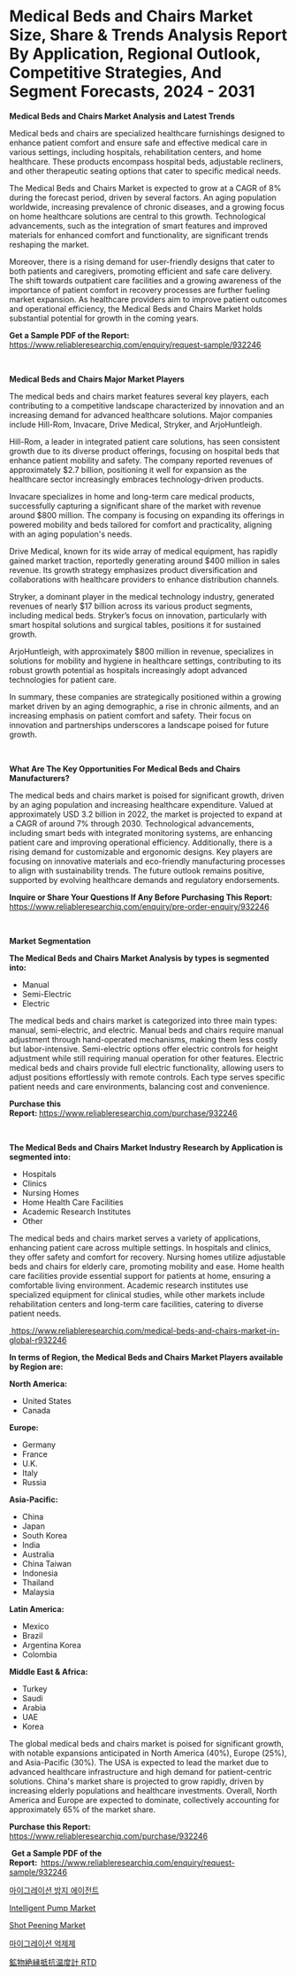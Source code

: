 <p><h1>Medical Beds and Chairs Market Size, Share & Trends Analysis Report By Application, Regional Outlook, Competitive Strategies, And Segment Forecasts, 2024 - 2031</h1></p><p><strong>Medical Beds and Chairs Market Analysis and Latest Trends</strong></p>
<p><p>Medical beds and chairs are specialized healthcare furnishings designed to enhance patient comfort and ensure safe and effective medical care in various settings, including hospitals, rehabilitation centers, and home healthcare. These products encompass hospital beds, adjustable recliners, and other therapeutic seating options that cater to specific medical needs.</p><p>The Medical Beds and Chairs Market is expected to grow at a CAGR of 8% during the forecast period, driven by several factors. An aging population worldwide, increasing prevalence of chronic diseases, and a growing focus on home healthcare solutions are central to this growth. Technological advancements, such as the integration of smart features and improved materials for enhanced comfort and functionality, are significant trends reshaping the market. </p><p>Moreover, there is a rising demand for user-friendly designs that cater to both patients and caregivers, promoting efficient and safe care delivery. The shift towards outpatient care facilities and a growing awareness of the importance of patient comfort in recovery processes are further fueling market expansion. As healthcare providers aim to improve patient outcomes and operational efficiency, the Medical Beds and Chairs Market holds substantial potential for growth in the coming years.</p></p>
<p><strong>Get a Sample PDF of the Report:&nbsp;</strong> <a href="https://www.reliableresearchiq.com/enquiry/request-sample/932246">https://www.reliableresearchiq.com/enquiry/request-sample/932246</a></p>
<p>&nbsp;</p>
<p><strong>Medical Beds and Chairs Major Market Players</strong></p>
<p><p>The medical beds and chairs market features several key players, each contributing to a competitive landscape characterized by innovation and an increasing demand for advanced healthcare solutions. Major companies include Hill-Rom, Invacare, Drive Medical, Stryker, and ArjoHuntleigh.</p><p>Hill-Rom, a leader in integrated patient care solutions, has seen consistent growth due to its diverse product offerings, focusing on hospital beds that enhance patient mobility and safety. The company reported revenues of approximately $2.7 billion, positioning it well for expansion as the healthcare sector increasingly embraces technology-driven products.</p><p>Invacare specializes in home and long-term care medical products, successfully capturing a significant share of the market with revenue around $800 million. The company is focusing on expanding its offerings in powered mobility and beds tailored for comfort and practicality, aligning with an aging population's needs.</p><p>Drive Medical, known for its wide array of medical equipment, has rapidly gained market traction, reportedly generating around $400 million in sales revenue. Its growth strategy emphasizes product diversification and collaborations with healthcare providers to enhance distribution channels.</p><p>Stryker, a dominant player in the medical technology industry, generated revenues of nearly $17 billion across its various product segments, including medical beds. Stryker’s focus on innovation, particularly with smart hospital solutions and surgical tables, positions it for sustained growth.</p><p>ArjoHuntleigh, with approximately $800 million in revenue, specializes in solutions for mobility and hygiene in healthcare settings, contributing to its robust growth potential as hospitals increasingly adopt advanced technologies for patient care.</p><p>In summary, these companies are strategically positioned within a growing market driven by an aging demographic, a rise in chronic ailments, and an increasing emphasis on patient comfort and safety. Their focus on innovation and partnerships underscores a landscape poised for future growth.</p></p>
<p>&nbsp;</p>
<p><strong>What Are The Key Opportunities For Medical Beds and Chairs Manufacturers?</strong></p>
<p><p>The medical beds and chairs market is poised for significant growth, driven by an aging population and increasing healthcare expenditure. Valued at approximately USD 3.2 billion in 2022, the market is projected to expand at a CAGR of around 7% through 2030. Technological advancements, including smart beds with integrated monitoring systems, are enhancing patient care and improving operational efficiency. Additionally, there is a rising demand for customizable and ergonomic designs. Key players are focusing on innovative materials and eco-friendly manufacturing processes to align with sustainability trends. The future outlook remains positive, supported by evolving healthcare demands and regulatory endorsements.</p></p>
<p><strong>Inquire or Share Your Questions If Any Before Purchasing This Report:</strong> <a href="https://www.reliableresearchiq.com/enquiry/pre-order-enquiry/932246">https://www.reliableresearchiq.com/enquiry/pre-order-enquiry/932246</a></p>
<p>&nbsp;</p>
<p><strong>Market Segmentation</strong></p>
<p><strong>The Medical Beds and Chairs Market Analysis by types is segmented into:</strong></p>
<p><ul><li>Manual</li><li>Semi-Electric</li><li>Electric</li></ul></p>
<p><p>The medical beds and chairs market is categorized into three main types: manual, semi-electric, and electric. Manual beds and chairs require manual adjustment through hand-operated mechanisms, making them less costly but labor-intensive. Semi-electric options offer electric controls for height adjustment while still requiring manual operation for other features. Electric medical beds and chairs provide full electric functionality, allowing users to adjust positions effortlessly with remote controls. Each type serves specific patient needs and care environments, balancing cost and convenience.</p></p>
<p><strong>Purchase this Report:&nbsp;</strong><a href="https://www.reliableresearchiq.com/purchase/932246">https://www.reliableresearchiq.com/purchase/932246</a></p>
<p>&nbsp;</p>
<p><strong>The Medical Beds and Chairs Market Industry Research by Application is segmented into:</strong></p>
<p><ul><li>Hospitals</li><li>Clinics</li><li>Nursing Homes</li><li>Home Health Care Facilities</li><li>Academic Research Institutes</li><li>Other</li></ul></p>
<p><p>The medical beds and chairs market serves a variety of applications, enhancing patient care across multiple settings. In hospitals and clinics, they offer safety and comfort for recovery. Nursing homes utilize adjustable beds and chairs for elderly care, promoting mobility and ease. Home health care facilities provide essential support for patients at home, ensuring a comfortable living environment. Academic research institutes use specialized equipment for clinical studies, while other markets include rehabilitation centers and long-term care facilities, catering to diverse patient needs.</p></p>
<p><a href="https://www.reliableresearchiq.com/medical-beds-and-chairs-market-in-global-r932246">&nbsp;https://www.reliableresearchiq.com/medical-beds-and-chairs-market-in-global-r932246</a></p>
<p><strong>In terms of Region, the Medical Beds and Chairs Market Players available by Region are:</strong></p>
<p>
    <p> <strong> North America: </strong>
        <ul>
            <li>United States</li>
            <li>Canada</li>
        </ul>
        </p> 
    <p> <strong> Europe: </strong>
        <ul>
            <li>Germany</li>
            <li>France</li>
            <li>U.K.</li>
            <li>Italy</li>
            <li>Russia</li>
        </ul>
        </p> 
    <p> <strong> Asia-Pacific: </strong>
        <ul>
            <li>China</li>
            <li>Japan</li>
            <li>South Korea</li>
            <li>India</li>
            <li>Australia</li>
            <li>China Taiwan</li>
            <li>Indonesia</li>
            <li>Thailand</li>
            <li>Malaysia</li>
        </ul>
        </p> 
    <p> <strong> Latin America: </strong>
        <ul>
            <li>Mexico</li>
            <li>Brazil</li>
            <li>Argentina Korea</li>
            <li>Colombia</li>
        </ul>
        </p> 
    <p> <strong> Middle East & Africa: </strong>
        <ul>
            <li>Turkey</li>
            <li>Saudi</li>
            <li>Arabia</li>
            <li>UAE</li>
            <li>Korea</li>
        </ul>
    </p>
    </p>
<p><p>The global medical beds and chairs market is poised for significant growth, with notable expansions anticipated in North America (40%), Europe (25%), and Asia-Pacific (30%). The USA is expected to lead the market due to advanced healthcare infrastructure and high demand for patient-centric solutions. China's market share is projected to grow rapidly, driven by increasing elderly populations and healthcare investments. Overall, North America and Europe are expected to dominate, collectively accounting for approximately 65% of the market share.</p></p>
<p><strong>Purchase this Report: </strong><a href="https://www.reliableresearchiq.com/purchase/932246">https://www.reliableresearchiq.com/purchase/932246</a></p>
<p>&nbsp;<strong>Get a Sample PDF of the Report:&nbsp;&nbsp;</strong><a href="https://www.reliableresearchiq.com/enquiry/request-sample/932246">https://www.reliableresearchiq.com/enquiry/request-sample/932246</a></p>
<p><strong></strong></p>
<p><p><a href="https://medium.com/@percymckty3ytenzie89676/%EC%84%B8%EA%B3%84-anti-migrating-agents-market-%EC%9D%80-2024%EC%97%90%EC%84%9C-2031%EB%A1%9C-%EC%97%B0%ED%8F%89%EA%B7%A0-%EC%A6%9D%EA%B0%80%EC%9C%A8%EC%9D%84-%EB%B3%B4%EC%9D%BC-%EA%B2%83%EC%9C%BC%EB%A1%9C-%EC%98%88%EC%83%81%EB%90%A9%EB%8B%88%EB%8B%A4-347d642b98d0">마이그레이션 방지 에이전트</a></p><p><a href="https://medium.com/@benjamin.james7456/the-global-intelligent-pump-market-is-a-dynamic-and-growing-industry-656d4400f4c7">Intelligent Pump Market</a></p><p><a href="https://www.linkedin.com/pulse/what-emerging-market-trends-shot-peening-detailed-overview-applications-agiqf?trackingId=m5e%2FtzWfRMqcVH0LtLqp0g%3D%3D">Shot Peening Market</a></p><p><a href="https://medium.com/@percymckty3ytenzie89676/%EC%84%B8%EA%B3%84-migration-inhibitors-market-%EC%9D%80-2024%EC%97%90%EC%84%9C-2031%EB%A1%9C-%EC%97%B0%ED%8F%89%EA%B7%A0-%EC%A6%9D%EA%B0%80%EC%9C%A8%EC%9D%84-%EB%B3%B4%EC%9D%BC-%EA%B2%83%EC%9C%BC%EB%A1%9C-%EC%98%88%EC%83%81%EB%90%A9%EB%8B%88%EB%8B%A4-f68e4d852201">마이그레이션 억제제</a></p><p><a href="https://medium.com/@maudabbott7/mineral-insulated-resistance-thermometers-rtd-market-%E3%81%AF-%E3%82%B3%E3%82%B9%E3%83%88%E7%AE%A1%E7%90%86%E3%81%A8%E5%8A%B9%E7%8E%87%E5%90%91%E4%B8%8A%E3%82%92%E5%84%AA%E5%85%88%E3%81%97%E3%81%BE%E3%81%99-ae20306b6060">鉱物絶縁抵抗温度計 RTD</a></p></p>